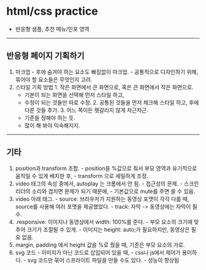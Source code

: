 # html/css practice
  - 반응형 샘플, 추천 메뉴/인포 영역
---
## 반응형 페이지 기획하기
  1. 마크업
    - 후에 숨겨야 하는 요소도 빠짐없이 마크업.
    - 공통적으로 디자인하기 위해, 묶어야 할 요소들은 무엇인지 고려.
  2. 스타일 기획 방법
    1. 작은 화면에서 큰 화면으로, 혹은 큰 화면에서 작은 화면으로.
      - 기본이 되는 화면을 선택해 먼저 스타일 하고,
      - 수정이 되는 것들만 따로 수정.
    2. 공통된 것들을 먼저 체크해 스타일 하고, 후에 다른 것들 추가.
    3. 어느 쪽이든 헷갈리지 않게 차근차근.
      - 기준을 정해야 하는 듯.
      - 많이 해 봐야 익숙해지지.
---
## 기타
  1. position과 transform 조합.
    - position을 %값으로 줘서 부모 영역과 유기적으로 움직일 수 있게 배치한 후,
    - transform 으로 세밀하게 조정.
  2. video 태그의 속성 중에서, autoplay 는 크롬에서 안 됨.
    - 접근성의 문제.
    - 스크린리더의 소리와 겹치면 문제가 되기 때문에,
    - 기본값으로 mute를 주면 쓸 수 있음.
  3. video 아래 태그.
    - source: 브라우저가 지원하는 동영상 포맷이 각각 다를 때, source를 사용해 여러 포맷을 제공했었다.
    - track: 자막 -> 동영상에는 자막이 필수.
  4. .responsive: 이미지나 동영상에서 width: 100%를 준다.
    - 부모 요소의 크기에 맞추어 크기가 조절될 수 있게.
    - 이미지는 height: auto;가 필요하지만, 동영상은 필요 없음.
  5. margin, padding 에서 height 값을 %로 줬을 때, 기준은 부모 요소의 가로.
  6. svg 코드
    - 이미지가 아닌 코드로 삽입되어 있을 때,
    - css나 js에서 제어가 용이하다.
    - svg 코드만 묶어 스프라이트 파일을 만들 수도 있다.
    - 성능이 향상됨